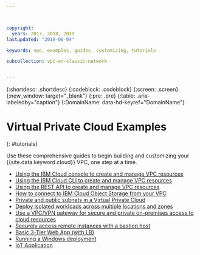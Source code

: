 ```yaml
---



copyright:
  years: 2017, 2018, 2019
lastupdated: "2019-06-04"

keywords: vpc, examples, guides, customizing, tutorials

subcollection: vpc-on-classic-network


---
```


{:shortdesc: .shortdesc}
{:codeblock: .codeblock}
{:screen: .screen}
{:new_window: target="_blank"}
{:pre: .pre}
{:table: .aria-labeledby="caption"}
{:DomainName: data-hd-keyref="DomainName"}

# Virtual Private Cloud Examples
{: #tutorials}

Use these comprehensive guides to begin building and customizing your {{site.data.keyword.cloud}} VPC, one step at a time.

* [Using the IBM Cloud console to create and manage VPC resources](/docs/vpc-on-classic?topic=vpc-on-classic-creating-a-vpc-using-the-ibm-cloud-console)
* [Using the IBM Cloud CLI to create and manage VPC resources](/docs/vpc-on-classic?topic=vpc-on-classic-creating-a-vpc-using-the-ibm-cloud-cli)
* [Using the REST API to create and manage VPC resources](/docs/vpc-on-classic?topic=vpc-on-classic-creating-a-vpc-using-the-rest-apis)
* [How to connect to IBM Cloud Object Storage from your VPC](/docs/vpc-on-classic?topic=vpc-on-classic-connecting-to-ibm-cloud-object-storage-from-a-vpc)
* [Private and public subnets in a Virtual Private Cloud](/docs/vpc-on-classic?topic=solution-tutorials-vpc-public-app-private-backend)
* [Deploy isolated workloads across multiple locations and zones](/docs/vpc-on-classic?topic=solution-tutorials-vpc-multi-region)
* [Use a VPC/VPN gateway for secure and private on-premises access to cloud resources](/docs/vpc-on-classic?topic=solution-tutorials-vpc-site2site-vpn)
* [Securely access remote instances with a bastion host](/docs/vpc-on-classic?topic=solution-tutorials-vpc-secure-management-bastion-server)
* [Basic 3-Tier Web App (with LB)](https://github.com/ibm-cloud-architecture/tutorial-vpc-3tier-networking)
* [Running a Windows deployment](https://github.com/ibm-cloud-architecture/tutorial-vpc-windows_server)
* [IoT Application](https://github.com/ibm-cloud-architecture/tutorial-vpc-IoT_service)
 
   
